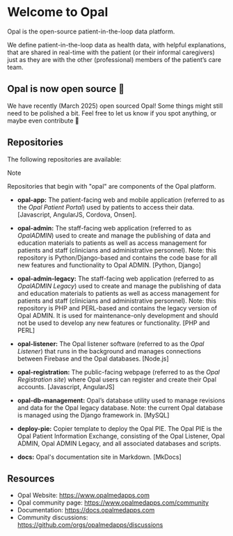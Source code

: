 <!--
# SPDX-FileCopyrightText: Copyright (C) 2025 Opal Health Informatics Group <https://www.opalmedapps.com>
#
# SPDX-License-Identifier: CC-BY-SA-4.0
-->

# Welcome to Opal

Opal is the open-source patient-in-the-loop data platform.

We define patient-in-the-loop data as health data, with helpful explanations, that are shared in real-time with the patient (or their informal caregivers) just as they are with the other (professional) members of the patient’s care team.

## Opal is now open source 🎉

We have recently (March 2025) open sourced Opal!
Some things might still need to be polished a bit.
Feel free to let us know if you spot anything, or maybe even contribute 🙂

## Repositories

The following repositories are available:

> [!NOTE]
> Repositories that begin with "opal" are components of the Opal platform.

- **opal-app:** The patient-facing web and mobile application (referred to as the _Opal Patient Portal_) used by patients to access their data. [Javascript, AngularJS, Cordova, Onsen].

- **opal-admin:** The staff-facing web application (referred to as _OpalADMIN_) used to create and manage the publishing of data and education materials to patients as well as access management for patients and staff (clinicians and administrative personnel).
  Note: this repository is Python/Django-based and contains the code base for all new features and functionality to Opal ADMIN. [Python, Django]

- **opal-admin-legacy:** The staff-facing web application (referred to as _OpalADMIN Legacy_) used to create and manage the publishing of data and education materials to patients as well as access management for patients and staff (clinicians and administrative personnel). Note: this repository is PHP and PERL-based and contains the legacy version of Opal ADMIN.
  It is used for maintenance-only development and should not be used to develop any new features or functionality. [PHP and PERL]

- **opal-listener:** The Opal listener software (referred to as the _Opal Listener_) that runs in the background and manages connections between Firebase and the Opal databases. [Node.js]

- **opal-registration:** The public-facing webpage (referred to as the _Opal Registration site_) where Opal users can register and create their Opal accounts. [Javascript, AngularJS]

- **opal-db-management:** Opal’s database utility used to manage revisions and data for the Opal legacy database. Note: the current Opal database is managed using the Django framework in. [MySQL]

- **deploy-pie:** Copier template to deploy the Opal PIE. The Opal PIE is the Opal Patient Information Exchange, consisting of the Opal Listener, Opal ADMIN, Opal ADMIN Legacy, and all associated databases and scripts.

- **docs:** Opal's documentation site in Markdown. [MkDocs]

## Resources

- Opal Website: https://www.opalmedapps.com
- Opal community page: https://www.opalmedapps.com/community
- Documentation: https://docs.opalmedapps.com
- Community discussions: https://github.com/orgs/opalmedapps/discussions
